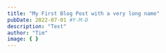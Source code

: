 ```yaml
---
title: "My First Blog Post with a very long name"
pubDate: 2022-07-01 #Y-M-D
description: "Test"
author: "Tim"
image: { }
---
```

